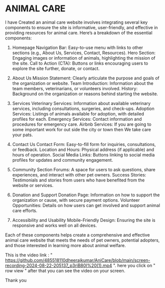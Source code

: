 # ANIMAL CARE
I have Created an animal care website involves integrating several key components to ensure the site is informative,
user-friendly, and effective in providing resources for animal care. Here’s a breakdown of the essential components:
1. Homepage
Navigation Bar: Easy-to-use menu with links to other sections (e.g., About Us, Services, Contact, Resources).
Hero Section: Engaging images or information of animals, highlighting the mission of the site.
Call to Action (CTA): Buttons or links encouraging users to explore the site further, donate, or contact.

2. About Us
Mission Statement: Clearly articulate the purpose and goals of the organization or website.
Team Introduction: Information about the team members, veterinarians, or volunteers involved.
History: Background on the organization or reasons behind starting the website.

3. Services
Veterinary Services: Information about available veterinary services, including consultations, surgeries, and check-ups.
Adoption Services: Listings of animals available for adoption, with detailed profiles for each.
Emergency Services: Contact information and procedures for emergency care.
Airbnb Services: If you are going to some important work for out side the city or town then We take care your pats.

 4. Contact Us
Contact Form: Easy-to-fill form for inquiries, consultations, or feedback.
Location and Hours: Physical address (if applicable) and hours of operation.
Social Media Links: Buttons linking to social media profiles for updates and community engagement.

6. Community Section
Forums: A space for users to ask questions, share experiences, and interact with other pet owners.
Success Stories: Testimonials and stories from users who have benefited from the website or services.

7. Donation and Support
Donation Page: Information on how to support the organization or cause, with secure payment options.
Volunteer Opportunities: Details on how users can get involved and support animal care efforts.

8. Accessibility and Usability
Mobile-Friendly Design: Ensuring the site is responsive and works well on all devices.

Each of these components helps create a comprehensive and effective animal care website that meets the needs of pet owners,
potential adopters, and those interested in learning more about animal welfare.

This is the video link : " https://github.com/485518110dheerajkumar/AniCare/blob/main/screen-recording-2024-08-22-205137_p3riB80I%20(1).mp4 ".
here you click on " row view " after that you can see the video on your screen.

Thank you
